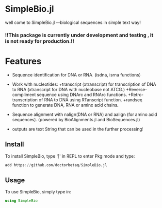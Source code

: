 # SimpleBio.jl

     
well come to SimpleBio.jl --biological sequences in simple text way!

### !!This package is currently under development and testing , it is not ready for production.!!


# Features

+ Sequence identification for DNA or RNA. (isdna, isrna functions)
+ Work with nucleotides:
    +transcript (xtranscript) for transcription of DNA to RNA (xtranscript for DNA with nucleobase not ATCG.)
    +Reverse-compliment sequence using DNArc and RNArc functions.
    +Retro-transcription of RNA to DNA using RTanscript function.
    +randseq function to generate DNA, RNA or amino acid chains.
    
+ Sequence alignment with nalign(DNA or RNA) and aalign (for amino acid sequences). 
    (powered by BioAlignments.jl and BioSequences.jl)
+ outputs are text String that can be used in the further processing!

## Install
To install SimpleBio, type ']' in REPL to enter Pkg mode and type:
```julia
add https://github.com/doctorbetaq/SimpleBio.jl
```

## Usage
To use SimpleBio, simply type in:
```julia
using SimpleBio
```
